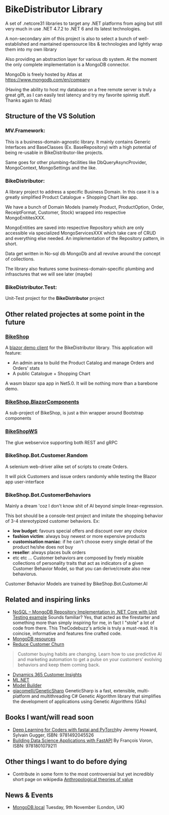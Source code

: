 # BikeDistributor Library #
A set of .netcore31 libraries to target any .NET platforms from aging but still very much in use .NET 4.7.2 to .NET 6 and its latest technologies.

A non-secondary aim of this project is also to select a bunch of well-established and mantained opensource libs & technologies and lightly wrap them into my own library

Also providing an abstraction layer for various db system. At the moment the only complete implementation is a MongoDB connector.

MongoDb is freely hosted by Atlas at https://www.mongodb.com/en/company

(Having the ability to host my database on a free remote server is truly a great gift, as I can easily test latency and try my favorite spinnig stuff. Thanks again to Atlas)

## Structure of the VS Solution ##

### MV.Framework: ###
This is a business-domain-agnostic library.
  It mainly contains Generic Interfaces and BaseClasses (Ex. BaseRepository) with a high potential of being re-usable in BikeDistributor-like projects.
  
  Same goes for other plumbing-facilities like DbQueryAsyncProvider, MongoContext, MongoSettings and the like.

### BikeDistributor: ###
A library project to address a specific Business Domain.
In this case it is a greatly simplified Product Catalogue + Shopping Chart like app.

We have a bunch of Domain Models (namely Product, ProductOption, Order, ReceiptFormat, Customer, Stock) wrapped into respective MongoEnititesXXX.

MongoEntities are saved into respective Repository<MongoEntityXXX> which are only accessible via specialized MongoServicesXXX which take care of CRUD
  and everything else needed. An implementation of the Repository pattern, in short. 
  
  Data get written in No-sql db MongoDb and all revolve around the concept of collections.
  
The library also features some business-domain-specific plumbing and infrasctures that we will see later (maybe) 

 ### BikeDistributor.Test: ###
 Unit-Test project for the **BikeDistributor** project
  
  
 ## Other related projectes at some point in the future ##
 
 ### [BikeShop](https://github.com/mvit777/BikeShop) ###
 A [blazor demo client](https://github.com/mvit777/BikeShop) for the BikeDistributor library.
 This application will feature:
  - An admin area to build the Product Catalog and manage Orders and Orders' stats
  - A public Catalogue + Shopping Chart
  
 A wasm blazor spa app in Net5.0.
  It will be nothing more than a barebone demo.
  
 ### [BikeShop.BlazorComponents](https://github.com/mvit777/BikeShop/tree/master/BikeShop.BlazorComponents)
  A sub-project of BikeShop, is just a thin wrapper around Bootstrap components
 
### [BikeShopWS](https://github.com/mvit777/BikeShop/blob/master/BikeShopWS/gRPC.md) 
  The glue webservice supporting both REST and gRPC
  
### BikeShop.Bot.Customer.Random ###
A selenium web-driver alike set of scripts to create Orders.

It will pick Customers and issue orders randomly while testing the Blazor app user-interface
  
### BikeShop.Bot.CustomerBehaviors ###
Mainly a dream 'coz I don't know shit of AI beyond simple linear-regression.

This bot should be a console-test project and imitate the shopping behavior of 3-4 stereotypized customer behaviors. Ex:
  - **low budget**: favours special offers and discount over any choice
  - **fashion victim**: always buy newest or more expensive products
  - **customisation maniac**: if he can't choose every single detail of the product he/she does not buy
  - **reseller**: always places bulk orders
  - etc etc ...
 Customer behaviors are composed by freely mixable collections of personality traits that act as indicators of a given Customer Behavior Model, so that you 
  can derive/create also new behaviorus.
  
 Customer Behavior Models are trained by BikeShop.Bot.Customer.AI 
 
 ## Related and inspiring links ##
 
 - [NoSQL – MongoDB Repository Implementation in .NET Core with Unit Testing example](https://www.thecodebuzz.com/mongodb-repository-implementation-unit-testing-net-core-example/)
 Sounds familiar? Yes, that acted as the firestarter and something more than simply inspiring for me, in fact I "stole" a lot of code from there.
  This TheCodebuzz's article is truly a must-read. It is coincise, informative and features fine crafted code.
 - [MongoDB resources](https://www.mongodb.com/resources)
 - [Reduce Customer Churn](https://info.microsoft.com/ww-landing-predictive-AI-and-marketing-automation-demo-video.html?LCID=en&ocid=eml_pg299577_gdc_comm_ba)
  >Customer buying habits are changing. Learn how to use predictive AI and marketing automation to get a pulse on your customers’ evolving behaviors and keep them coming back.
 
  - [Dynamics 365 Customer Insights](https://dynamics.microsoft.com/en-us/ai/customer-insights/)
  - [ML.NET](https://github.com/dotnet/machinelearning)
  - [Model Builder](https://docs.microsoft.com/en-us/dotnet/machine-learning/automate-training-with-model-builder?WT.mc_id=dotnet-35129-website)
 - [giacomelli/GeneticSharp](https://github.com/giacomelli/GeneticSharp) GeneticSharp is a fast, extensible, multi-platform and multithreading C# Genetic Algorithm library that simplifies the development of applications using Genetic Algorithms (GAs)
  
## Books I want/will read soon
- [Deep Learning for Coders with fastai and PyTorch](https://www.oreilly.com/library/view/deep-learning-for/9781492045519/)by Jeremy Howard, Sylvain Gugger, ISBN: 9781492045526
- [Building Data Science Applications with FastAPI](https://www.packtpub.com/product/building-data-science-applications-with-fastapi/9781801079211) By François Voron, ISBN: 9781801079211
  
## Other things I want to do before dying
  - Contribute in some form to the most controversial but yet incredibly short page on wikipedia [Anthropological theories of value](https://en.wikipedia.org/wiki/Anthropological_theories_of_value)
## News & Events
- [MongoDB.local](https://events.mongodb.com/dotlocallondon?utm_campaign=Int_LCL_MongoDB.local%20London_11_21_EMEA_Virtual%20Reg%20last%20chance&utm_medium=email&utm_source=eloqua&utm_term=Last%20chance%21%20Register%20for%20FREE%20to%20join%20virtually) Tuesday, 9th November (London, UK)
